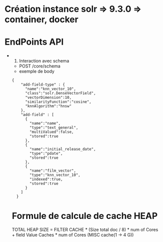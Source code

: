 # Création instance solr => 9.3.0 => container, docker

# EndPoints API

- 1. Interaction avec schema
    - POST /core/schema 
    - exemple de body 
    ```
    {
        "add-field-type" : {
          "name":"knn_vector_10",
          "class":"solr.DenseVectorField",
          "vectorDimension":10,
          "similarityFunction":"cosine",
          "knnAlgorithm":"hnsw"
        },
        "add-field" : [
          {
            "name":"name",
            "type":"text_general",
            "multiValued":false,
            "stored":true
          },
          {
            "name":"initial_release_date",
            "type":"pdate",
            "stored":true
          },
          {
            "name":"film_vector",
            "type":"knn_vector_10",
            "indexed":true,
            "stored":true
          }
        ]
      }
    ```

    # Formule de calcule de cache HEAP 

    TOTAL HEAP SIZE = FILTER CACHE * (Size total doc / 8) * num of Cores + field Value Caches * num of Cores (MISC cache(1 -> 4 G))  